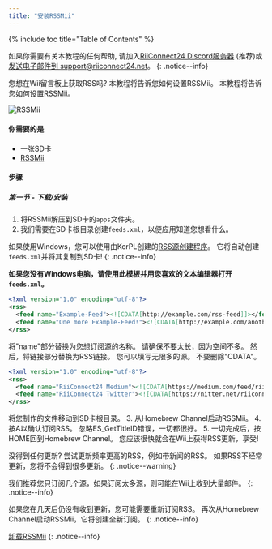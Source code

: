 ```yaml
---
title: "安装RSSMii"
---
```


{% include toc title="Table of Contents" %}

如果你需要有关本教程的任何帮助, 请加入[RiiConnect24 Discord服务器](https://discord.gg/rc24) (推荐)或 [发送电子邮件到 support@riiconnect24.net](mailto:support@riiconnect24.net)。
{: .notice--info}

您想在Wii留言板上获取RSS吗? 本教程将告诉您如何设置RSSMii。 本教程将告诉您如何设置RSSMii。

![RSSMii](/images/rssmii.png)

#### 你需要的是

* 一张SD卡
* [RSSMii](https://github.com/RiiConnect24/rssmii/releases)

#### 步骤
##### 第一节 - 下载/安装

1. 将RSSMii解压到SD卡的`apps`文件夹。
2. 我们需要在SD卡根目录创建`feeds.xml`，以便应用知道您想看什么。

如果使用Windows，您可以使用由KcrPL创建的[RSS源创建程序](https://github.com/RiiConnect24/rssmii/releases/download/v1.4.1/RSSFeedsCreator.bat)。 它将自动创建`feeds.xml`并将其复制到SD卡!
{: .notice--info}

<b>如果您没有Windows电脑，请使用此模板并用您喜欢的文本编辑器打开`feeds.xml`。</b>

```xml
<?xml version="1.0" encoding="utf-8"?>
<rss>
  <feed name="Example-Feed"><![CDATA[http://example.com/rss-feed]]></feed>
  <feed name="One more Example-Feed!"><![CDATA[http://example.com/another_rss-feed]]></feed>
</rss>
```

将"name"部分替换为您想订阅源的名称。 请确保不要太长，因为空间不多。 然后，将链接部分替换为RSS链接。 您可以填写无限多的源。 不要删除"CDATA"。

```xml
<?xml version="1.0" encoding="utf-8"?>
<rss>
  <feed name="RiiConnect24 Medium"><![CDATA[https://medium.com/feed/riiconnect24]]></feed>
  <feed name="RiiConnect24 Twitter"><![CDATA[https://nitter.net/riiconnect24/rss]]></feed>
</rss>
```

将您制作的文件移动到SD卡根目录。
3. 从Homebrew Channel启动RSSMii。
4. 按A以确认订阅RSS。 忽略ES_GetTitleID错误，一切都很好。
5. 一切完成后，按HOME回到Homebrew Channel。 您应该很快就会在Wii上获得RSS更新，享受!

没得到任何更新? 尝试更新频率更高的RSS，例如带新闻的RSS。 如果RSS不经常更新，您将不会得到很多更新。
{: .notice--warning}

我们推荐您只订阅几个源，如果订阅太多源，则可能在Wii上收到大量邮件。
{: .notice--info}

如果您在几天后仍没有收到更新，您可能需要重新订阅RSS。 再次从Homebrew Channel启动RSSMii，它将创建全新订阅。
{: .notice--info}

[卸载RSSMii](rssmii-remove)
{: .notice--info}

